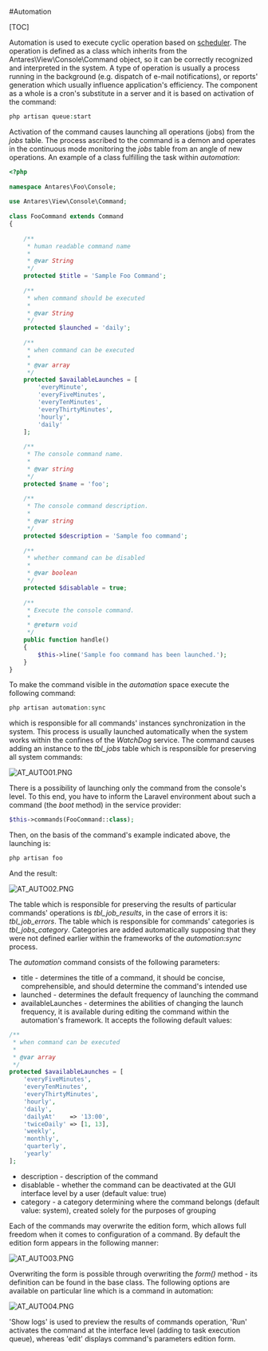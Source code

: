 #Automation  

[TOC]

Automation is used to execute cyclic operation based on [scheduler](https://laravel.com/docs/5.2/scheduling). The operation is defined as a class which inherits from the Antares\View\Console\Command object, so it can be correctly recognized and interpreted in the system. A type of operation is usually a process running in the background (e.g. dispatch of e-mail notifications), or reports' generation which usually influence application's efficiency. The component as a whole is a cron's substitute in a server and it is based on activation of the command:

```php
php artisan queue:start

```

Activation of the command causes launching all operations (jobs) from the *jobs* table. The process ascribed to the command is a demon and operates in the continuous mode monitoring the *jobs* table from an angle of new operations.
An example of a class fulfilling the task within *automation*:

```php
<?php
 
namespace Antares\Foo\Console;
 
use Antares\View\Console\Command;
 
class FooCommand extends Command
{
 
    /**
     * human readable command name
     *
     * @var String
     */
    protected $title = 'Sample Foo Command';
 
    /**
     * when command should be executed
     *
     * @var String
     */
    protected $launched = 'daily';
 
    /**
     * when command can be executed
     *
     * @var array
     */
    protected $availableLaunches = [
        'everyMinute',
        'everyFiveMinutes',
        'everyTenMinutes',
        'everyThirtyMinutes',
        'hourly',
        'daily'
    ];
 
    /**
     * The console command name.
     *
     * @var string
     */
    protected $name = 'foo';
 
    /**
     * The console command description.
     *
     * @var string
     */
    protected $description = 'Sample foo command';
 
    /**
     * whether command can be disabled
     *
     * @var boolean
     */
    protected $disablable = true;
 
    /**
     * Execute the console command.
     *
     * @return void
     */
    public function handle()
    {
        $this->line('Sample foo command has been launched.');
    }
}

```

To make the command visible in the *automation* space execute the following command:

```php
php artisan automation:sync

```

which is responsible for all commands' instances synchronization in the system. This process is usually launched automatically when the system works within the confines of the *WatchDog* service. The command causes adding an instance to the *tbl_jobs* table which is responsible for preserving all system commands:

  ![AT_AUTO01.PNG](https://raw.githubusercontent.com/antaresproject/docs/master/docs/img/docs/core_modules/automation/AT_AUTO01.PNG)
  
There is a possibility of launching only the command from the console's level. To this end, you have to inform the Laravel environment about such a command (the *boot* method) in the service provider:

```php
$this->commands(FooCommand::class);

```

Then, on the basis of the command's example indicated above, the launching is:

```php
php artisan foo

```

And the result:

  ![AT_AUTO02.PNG](https://raw.githubusercontent.com/antaresproject/docs/master/docs/img/docs/core_modules/automation/AT_AUTO02.PNG)
  
The table which is responsible for preserving the results of particular commands' operations is *tbl_job_results*, in the case of errors it is: *tbl_job_errors*. The table which is responsible for commands' categories is *tbl_jobs_category*. Categories are added automatically supposing that they were not defined earlier within the frameworks of the *automation:sync* process.

The *automation* command consists of the following parameters:

* title - determines the title of a command, it should be concise, comprehensible, and should determine the command's intended use
* launched - determines the default frequency of launching the command
* availableLaunches - determines the abilities of changing the launch frequency, it is available during editing the command within the automation's framework. It accepts the following default values:

```php
/**
 * when command can be executed
 *
 * @var array
 */
protected $availableLaunches = [
    'everyFiveMinutes',
    'everyTenMinutes',
    'everyThirtyMinutes',
    'hourly',
    'daily',
    'dailyAt'    => '13:00',
    'twiceDaily' => [1, 13],
    'weekly',
    'monthly',
    'quarterly',
    'yearly'
];

```

* description - description of the command
* disablable - whether the command can be deactivated at the GUI interface level by a user (default value: true)
* category - a category determining where the command belongs (default value: system), created solely for the purposes of grouping

Each of the commands may overwrite the edition form, which allows full freedom when it comes to configuration of a command. By default the edition form appears in the following manner:

  ![AT_AUTO03.PNG](https://raw.githubusercontent.com/antaresproject/docs/master/docs/img/docs/core_modules/automation/AT_AUTO03.PNG)
  
Overwriting the form is possible through overwriting the *form()* method - its definition can be found in the base class. The following options are available on particular line which is a command in automation:

  ![AT_AUTO04.PNG](https://raw.githubusercontent.com/antaresproject/docs/master/docs/img/docs/core_modules/automation/AT_AUTO04.PNG)
  
'Show logs' is used to preview the results of commands operation, 'Run' activates the command at the interface level (adding to task execution queue), whereas 'edit' displays command's parameters edition form.
